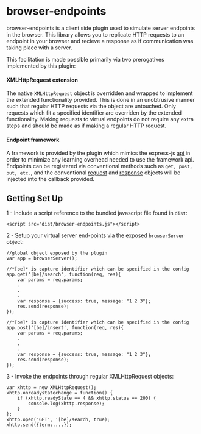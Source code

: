 # browser-endpoints

browser-endpoints is a client side plugin used to simulate server endpoints in the browser. This library allows you to replicate HTTP requests to an endpoint in your browser and recieve a response as if communication was taking place with a server. 

This facilitation is made possible primarily via two prerogatives implemented by this plugin:

#### XMLHttpRequest extension
The native `XMLHttpRequest` object is overridden and wrapped to implement the extended functionality provided. This is done in an unobtrusive manner such that regular HTTP requests via the object are untouched. Only requests which fit a specified identifier are overriden by the extended functionality. Making requests to virtual endpoints do not require any extra steps and should be made as if making a regular HTTP request. 

#### Endpoint framework
A framework is provided by the plugin which mimics the express-js [api](http://expressjs.com/en/4x/api.html) in order to minimize any learning overhead needed to use the framework api. Endpoints can be registered via conventional methods such as `get, post, put, etc.`, and the conventional [request](http://expressjs.com/en/4x/api.html#req) and [response](http://expressjs.com/en/4x/api.html#res) objects will be injected into the callback provided.

Getting Set Up
--------------


1 - Include a script reference to the bundled javascript file found in `dist`:
```    
<script src="dist/browser-endpoints.js"></script>
```


2 - Setup your virtual server end-points via the exposed `browserServer` object:
```     
//global object exposed by the plugin
var app = browserServer();

//*[be]* is capture identifier which can be specified in the config
app.get('[be]/search', function(req, res){
    var params = req.params;
    .
    .
    .
    var response = {success: true, message: "1 2 3"};
    res.send(response);
});

//*[be]* is capture identifier which can be specified in the config
app.post('[be]/insert', function(req, res){
    var params = req.params;
    .
    .
    .
    var response = {success: true, message: "1 2 3"};
    res.send(response);
});
```

3 - Invoke the endpoints through regular XMLHttpRequest objects:
```
var xhttp = new XMLHttpRequest();
xhttp.onreadystatechange = function() {
    if (xhttp.readyState == 4 && xhttp.status == 200) {
        console.log(xhttp.response);
    }
};
xhttp.open('GET', '[be]/search, true);
xhttp.send({term:....});

```
